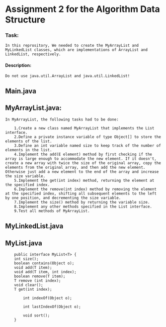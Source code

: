 # Assignment 2 for the Algorithm Data Structure
### Task:
    In this reprository, We needed to create the MyArrayList and MyLinkedList classes, which are implementations of ArrayList and LinkedList, respectively.
####  Description:
    Do not use java.util.ArrayList and java.util.LinkedList!

## Main.java
## MyArrayList.java:
    In MyArrayList, the following tasks had to be done:

        1.Create a new class named MyArrayList that implements the List interface.
        2.Define a private instance variable of type Object[] to store the elements of the list.
        3.Define an int variable named size to keep track of the number of elements in the list.
        4.Implement the add(E element) method by first checking if the array is large enough to accommodate the new element. If it doesn't, create a new array with twice the size of the original array, copy the elements from the original array, and then add the new element. Otherwise just add a new element to the end of the array and increase the size variable.
        5.Implement the get(int index) method, returning the element at the specified index.
        6.Implement the remove(int index) method by removing the element at the specified index, shifting all subsequent elements to the left by one position, and decrementing the size variable.
        7.Implement the size() method by returning the variable size.
        8.Implement any other methods specified in the List interface.
        9.Test all methods of MyArrayList.
## MyLinkedList.java
## MyList.java
        public interface MyList<T> {
        int size();
        boolean contains(Object o);
        void add(T item);
        void add(T item, int index);
        boolean remove(T item);
        T remove (int index);
        void clear();
        T get(int index);
        
            int indexOf(Object o);
        
            int lastIndexOf(Object o);
        
            void sort();
        }
